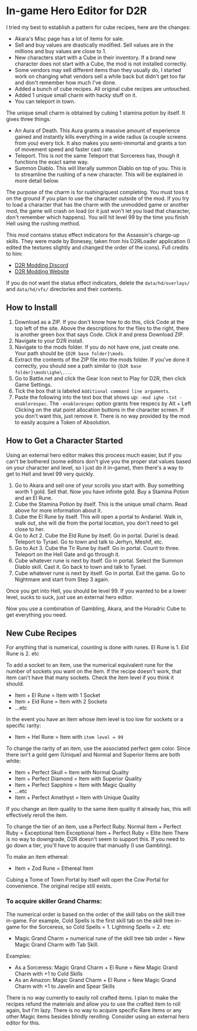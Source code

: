# In-game Hero Editor for D2R

I tried my best to establish a pattern for cube recipes, here are the changes:
- Akara's Misc page has a lot of items for sale.
- Sell and buy values are drastically modified. Sell values are in the millions and buy values are close to 1.
- New characters start with a Cube in their inventory. If a brand new character does not start with a Cube, the mod is not installed correctly.
- Some vendors may sell different items than they usually do, I started work on changing what vendors sell a while back but didn't get too far and don't remember how much I've done.
- Added a bunch of cube recipes. All original cube recipes are untouched.
- Added 1 unique small charm with hacky stuff on it.
- You can teleport in town.

The unique small charm is obtained by cubing 1 stamina potion by itself. It gives three things:
- An Aura of Death. This Aura grants a massive amount of experience gained and instantly kills everything in a wide radius (a couple screens from you) every tick. It also makes you semi-immortal and grants a ton of movement speed and faster cast rate.
- Teleport. This is not the same Teleport that Sorceress has, though it functions the exact same way.
- Summon Diablo. This will literally summon Diablo on top of you. This is to streamline the rushing of a new character. This will be explained in more detail below.

The purpose of the charm is for rushing/quest completing. You must toss it on the ground if you plan to use the character outside of the mod. If you try to load a character that has the charm with the unmodded game or another mod, the game will crash on load (or it just won't let you load that character, don't remember which happens). You will hit level 99 by the time you finish Hell using the rushing method.

This mod contains status effect indicators for the Assassin's charge-up skills. They were made by Bonesey, taken from his D2RLoader application (I edited the textures slightly and changed the order of the icons). Full credits to him:
- [D2R Modding Discord](https://discord.gg/gEshQt2dRT)
- [D2R Modding Website](https://www.d2rmodding.com)

If you do not want the status effect indicators, delete the `data/hd/overlays/` and `data/hd/vfx/` directories and their contents.

## How to Install
1. Download as a ZIP. If you don't know how to do this, click Code at the top left of the site. Above the descriptions for the files to the right, there is another green box that says Code. Click it and press Download ZIP.
2. Navigate to your D2R install.
3. Navigate to the mods folder. If you do not have one, just create one. Your path should be `{D2R base folder}\mods`.
4. Extract the contents of the ZIP file into the mods folder. If you've done it correctly, you should see a path similar to `{D2R base folder}\mods\ighe\...`.
5. Go to Battle.net and click the Gear Icon next to Play for D2R, then click Game Settings.
6. Tick the box that is labeled `Additional command line arguments`.
7. Paste the following into the text box that shows up: `-mod ighe -txt -enablerespec`. The `-enablerespec` option grants free respecs by Alt + Left Clicking on the stat point allocation buttons in the character screen. If you don't want this, just remove it. There is no way provided by the mod to easily acquire a Token of Absolution.

## How to Get a Character Started

Using an external hero editor makes this process much easier, but if you can't be bothered (some editors don't give you the proper stat values based on your character and level, so I just do it in-game), then there's a way to get to Hell and level 99 very quickly.
1. Go to Akara and sell one of your scrolls you start with. Buy something worth 1 gold. Sell that. Now you have infinite gold. Buy a Stamina Potion and an El Rune.
2. Cube the Stamina Potion by itself. This is the unique small charm. Read above for more information about it.
3. Cube the El Rune by itself. This will open a portal to Andariel. Walk in, walk out, she will die from the portal location, you don't need to get close to her.
4. Go to Act 2. Cube the Eld Rune by itself. Go in portal. Duriel is dead. Teleport to Tyrael. Go to town and talk to Jerhyn, Meshif, etc.
5. Go to Act 3. Cube the Tir Rune by itself. Go in portal. Count to three. Teleport on the Hell Gate and go through it.
6. Cube whatever rune is next by itself. Go in portal. Select the Summon Diablo skill. Cast it. Go back to town and talk to Tyrael.
7. Cube whatever rune is next by itself. Go in portal. Exit the game. Go to Nightmare and start from Step 3 again.

Once you get into Hell, you should be level 99. If you wanted to be a lower level, sucks to suck, just use an external hero editor.

Now you use a combination of Gambling, Akara, and the Horadric Cube to get everything you need.

## New Cube Recipes

For anything that is numerical, counting is done with runes. El Rune is 1. Eld Rune is 2. etc

To add a socket to an item, use the numerical equivalent rune for the number of sockets you want on the item. If the recipe doesn't work, that item can't have that many sockets. Check the item level if you think it should.
- Item + El Rune = Item with 1 Socket
- Item + Eld Rune = Item with 2 Sockets
- ...etc

In the event you have an item whose item level is too low for sockets or a specific rarity:
- Item + Hel Rune = Item with `item level = 99`

To change the rarity of an item, use the associated perfect gem color. Since there isn't a gold gem (Unique) and Normal and Superior Items are both white:
- Item + Perfect Skull = Item with Normal Quality
- Item + Perfect Diamond = Item with Superior Quality
- Item + Perfect Sapphire = Item with Magic Quality
- ...etc
- Item + Perfect Amethyst = Item with Unique Quality

If you change an item quality to the same item quality it already has, this will effectively reroll the item.

To change the tier of an item, use a Perfect Ruby.
Normal Item + Perfect Ruby = Exceptional Item
Exceptional Item + Perfect Ruby = Elite Item
There is no way to downgrade, D2R doesn't seem to support this. If you need to go down a tier, you'll have to acquire that manually (I use Gambling).

To make an item ethereal:
- Item + Zod Rune = Ethereal Item

Cubing a Tome of Town Portal by itself will open the Cow Portal for convenience. The original recipe still exists.

### To acquire skiller Grand Charms:

The numerical order is based on the order of the skill tabs on the skill tree in-game. For example, Cold Spells is the first skill tab on the skill tree in-game for the Sorceress, so Cold Spells = 1. Lightning Spells = 2. etc
- Magic Grand Charm + numerical rune of the skill tree tab order = New Magic Grand Charm with Tab Skill.

Examples:
- As a Sorceress: Magic Grand Charm + El Rune = New Magic Grand Charm with +1 to Cold Skills
- As an Amazon: Magic Grand Charm + El Rune = New Magic Grand Charm with +1 to Javelin and Spear Skills

There is no way currently to easily roll crafted items. I plan to make the recipes refund the materials and allow you to use the crafted item to roll again, but I'm lazy.
There is no way to acquire specific Rare items or any other Magic items besides blindly rerolling. Consider using an external hero editor for this.

